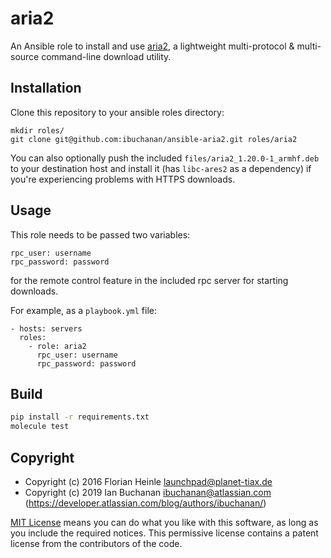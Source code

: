 # aria2

An Ansible role
to install and use [aria2](https://aria2.github.io/),
a lightweight multi-protocol & multi-source command-line download utility.

## Installation

Clone this repository to your ansible roles directory:

    mkdir roles/
    git clone git@github.com:ibuchanan/ansible-aria2.git roles/aria2

You can also optionally push the included `files/aria2_1.20.0-1_armhf.deb` to
your destination host and install it (has `libc-ares2` as a dependency) if
you're experiencing problems with HTTPS downloads.

## Usage

This role needs to be passed two variables:

    rpc_user: username
    rpc_password: password

for the remote control feature in the included rpc server for starting downloads.

For example, as a `playbook.yml` file:

    - hosts: servers
      roles:
        - role: aria2
          rpc_user: username
          rpc_password: password


## Build

```bash
pip install -r requirements.txt
molecule test
```

## Copyright

* Copyright (c) 2016 Florian Heinle <launchpad@planet-tiax.de>
* Copyright (c) 2019 Ian Buchanan <ibuchanan@atlassian.com> (https://developer.atlassian.com/blog/authors/ibuchanan/)

[MIT License](LICENSE) means
you can do what you like with this software,
as long as you include the required notices.
This permissive license contains
a patent license from the contributors of the code.
